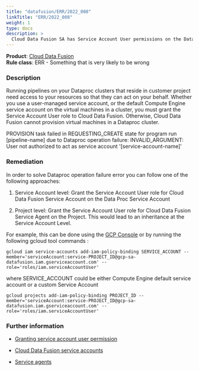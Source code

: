 ```yaml
---
title: "datafusion/ERR/2022_008"
linkTitle: "ERR/2022_008"
weight: 1
type: docs
description: >
  Cloud Data Fusion SA has Service Account User permissions on the Dataproc SA
---
```


**Product**: [Cloud Data Fusion](https://cloud.google.com/data-fusion)\
**Rule class**: ERR - Something that is very likely to be wrong

### Description

Running pipelines on your Dataproc clusters that reside in customer project need access to your resources so that they can act on your behalf.
Whether you use a user-managed service account, or the default Compute Engine service account on the virtual machines in a cluster, you must grant the Service Account User role to Cloud Data Fusion.
Otherwise, Cloud Data Fusion cannot provision virtual machines in a Dataproc cluster.

PROVISION task failed in REQUESTING_CREATE state for program run [pipeline-name] due to Dataproc operation failure: INVALID_ARGUMENT: User not authorized to act as service account
'[service-account-name]'

### Remediation

In order to solve Dataproc operation failure error you can follow one of the following approaches:

1. Service Account level: Grant the Service Account User role for Cloud Data Fusion Service Account on the Data Proc Service Account

2. Project level: Grant the Service Account User role for Cloud Data Fusion Service Agent on the Project. This would lead to an inheritance at the Service Account Level.

For example, this can be done using the [GCP Console](https://cloud.google.com/data-fusion/docs/how-to/granting-service-account-permission#grant_roles_to_service_accounts) or by running the following gcloud tool commands :
```
gcloud iam service-accounts add-iam-policy-binding SERVICE_ACCOUNT --member='serviceAccount:service-PROJECT_ID@gcp-sa-datafusion.iam.gserviceaccount.com' --role='roles/iam.serviceAccountUser'
```
where SERVICE_ACCOUNT could be either Compute Engine default service account or a custom Service Account

```
gcloud projects add-iam-policy-binding PROJECT_ID --member='serviceAccount:service-PROJECT_ID@gcp-sa-datafusion.iam.gserviceaccount.com' --role='roles/iam.serviceAccountUser'
```

### Further information

- [Granting service account user permission](https://cloud.google.com/data-fusion/docs/how-to/granting-service-account-permission#grant_roles_to_service_accounts)

- [Cloud Data Fusion service accounts](https://cloud.google.com/data-fusion/docs/concepts/service-accounts)

- [Service agents](https://cloud.google.com/iam/docs/service-agents)
